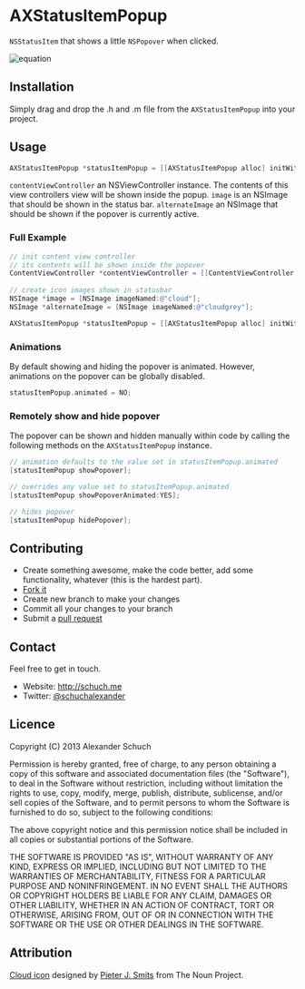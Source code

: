 # AXStatusItemPopup

```NSStatusItem``` that shows a little ```NSPopover``` when clicked.

![equation](http://schuch.me/github/AXStatusItemPopup/demo.png "AXStatusItemPopup")

## Installation

Simply drag and drop the .h and .m file from the ```AXStatusItemPopup``` into your project.

## Usage

```objective-c
AXStatusItemPopup *statusItemPopup = [[AXStatusItemPopup alloc] initWithViewController:contentViewController image:image alternateImage:alternateImage];
```

```contentViewController``` an NSViewController instance. The contents of this view controllers view will be shown inside the popup. ```image``` is an NSImage that should be shown in the status bar. ```alternateImage``` an NSImage that should be shown if the popover is currently active.

### Full Example

```objective-c
// init content view controller
// its contents will be shown inside the popover
ContentViewController *contentViewController = [[ContentViewController alloc] initWithNibName:@"ContentViewController" bundle:nil];
    
// create icon images shown in statusbar
NSImage *image = [NSImage imageNamed:@"cloud"];
NSImage *alternateImage = [NSImage imageNamed:@"cloudgrey"];

AXStatusItemPopup *statusItemPopup = [[AXStatusItemPopup alloc] initWithViewController:contentViewController image:image alternateImage:alternateImage];
```

### Animations

By default showing and hiding the popover is animated. However, animations on the popover can be globally disabled.

```objective-c
statusItemPopup.animated = NO;
```

### Remotely show and hide popover

The popover can be shown and hidden manually within code by calling the following methods on the ```AXStatusItemPopup``` instance.

```objective-c
// animation defaults to the value set in statusItemPopup.animated
[statusItemPopup showPopover]; 

// overrides any value set to statusItemPopup.animated
[statusItemPopup showPopoverAnimated:YES];

// hides popover
[statusItemPopup hidePopover];
```


## Contributing

* Create something awesome, make the code better, add some functionality,
  whatever (this is the hardest part).
* [Fork it](http://help.github.com/forking/)
* Create new branch to make your changes
* Commit all your changes to your branch
* Submit a [pull request](http://help.github.com/pull-requests/)

## Contact

Feel free to get in touch.

* Website: <http://schuch.me> 
* Twitter: [@schuchalexander](http://twitter.com/schuchalexander)

## Licence

Copyright (C) 2013 Alexander Schuch

Permission is hereby granted, free of charge, to any person obtaining a copy of this software and associated documentation files (the "Software"), to deal in the Software without restriction, including without limitation the rights to use, copy, modify, merge, publish, distribute, sublicense, and/or sell copies of the Software, and to permit persons to whom the Software is furnished to do so, subject to the following conditions:

The above copyright notice and this permission notice shall be included in all copies or substantial portions of the Software.

THE SOFTWARE IS PROVIDED "AS IS", WITHOUT WARRANTY OF ANY KIND, EXPRESS OR IMPLIED, INCLUDING BUT NOT LIMITED TO THE WARRANTIES OF MERCHANTABILITY, FITNESS FOR A PARTICULAR PURPOSE AND NONINFRINGEMENT. IN NO EVENT SHALL THE AUTHORS OR COPYRIGHT HOLDERS BE LIABLE FOR ANY CLAIM, DAMAGES OR OTHER LIABILITY, WHETHER IN AN ACTION OF CONTRACT, TORT OR OTHERWISE, ARISING FROM, OUT OF OR IN CONNECTION WITH THE SOFTWARE OR THE USE OR OTHER DEALINGS IN THE SOFTWARE.

## Attribution
[Cloud icon](http://thenounproject.com/noun/cloud/#icon-No6852) designed by [Pieter J. Smits](http://thenounproject.com/pjsmits) from The Noun Project.